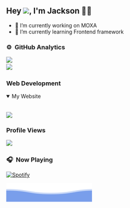 ## Hey <img src="https://github.com/TheDudeThatCode/TheDudeThatCode/blob/master/Assets/Hi.gif" width="29px">, I'm Jackson 👨‍💻


- 🔭 I’m currently working on MOXA
- 🌱 I’m currently learning Frontend framework

### ⚙️ &nbsp;GitHub Analytics

<p>
  <a href="https://github.com/JacksonTsai">
<!--     <img height="180em" src="https://github-readme-stats-eight-theta.vercel.app/api?username=JacksonTsai&show_icons=true&theme=algolia&include_all_commits=true&count_private=true"/> -->
    <img src="https://github-readme-streak-stats.herokuapp.com/?user=amananku26&line_height=27&width=27" />
    <br />
    <img height="180em" src="https://github-readme-stats-eight-theta.vercel.app/api/top-langs/?username=JacksonTsai&layout=compact&langs_count=8"/>
  </a>
</p>

### Web Development
<details open>
  <summary> My Website</summary>
  <br />
  <p>
    <a href="https://github.com/JacksonTsai/JacksonTsai.github.io">
      <img align="center" src="https://github-readme-stats.vercel.app/api/pin/?username=jacksontsai&repo=jacksontsai.github.io&theme=gotham&show_owner=true"/>
    </a>
  </p>
</details>

### Profile Views
<img src="https://profile-counter.glitch.me/jacksontsai/count.svg">

### 🎧 &nbsp;Now Playing 

[![Spotify](https://github-readme-remake.vercel.app/api/spotify)](https://open.spotify.com/user/41ggdqf8w6e98hn8z038oy5ga)
<br/>


![Jackson](https://github.com/JacksonTsai/JacksonTsai/blob/main/bottom_header.svg)
